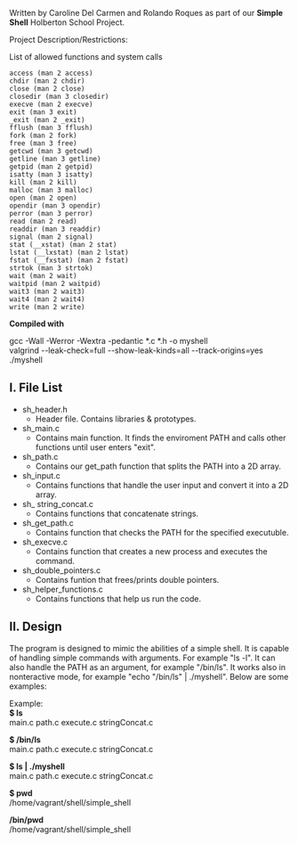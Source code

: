 Written by Caroline Del Carmen and Rolando Roques
as part of our **Simple Shell** Holberton School Project.

Project Description/Restrictions:  
  
List of allowed functions and system calls  

    access (man 2 access)  
	chdir (man 2 chdir)  
	close (man 2 close)  
	closedir (man 3 closedir)  
	execve (man 2 execve)  
	exit (man 3 exit)  
	_exit (man 2 _exit)  
	fflush (man 3 fflush)  
	fork (man 2 fork)  
	free (man 3 free)  
	getcwd (man 3 getcwd)  
	getline (man 3 getline)  
	getpid (man 2 getpid)  
	isatty (man 3 isatty)  
	kill (man 2 kill)  
	malloc (man 3 malloc)  
	open (man 2 open)  
	opendir (man 3 opendir)  
	perror (man 3 perror)  
	read (man 2 read)  
	readdir (man 3 readdir)  
	signal (man 2 signal)  
	stat (__xstat) (man 2 stat)  
	lstat (__lxstat) (man 2 lstat)  
	fstat (__fxstat) (man 2 fstat)  
	strtok (man 3 strtok)  
	wait (man 2 wait)  
	waitpid (man 2 waitpid)  
	wait3 (man 2 wait3)  
	wait4 (man 2 wait4)  
	write (man 2 write)  



**Compiled with**  

gcc -Wall -Werror -Wextra -pedantic *.c *.h -o myshell  
valgrind --leak-check=full --show-leak-kinds=all --track-origins=yes ./myshell  

I. File List
------------
- sh_header.h  
  - Header file. Contains libraries & prototypes.  
- sh_main.c  
  - Contains main function. It finds the enviroment PATH and calls other functions until user enters "exit".  
- sh_path.c  
  - Contains our get_path function that splits the PATH into a 2D array.
- sh_input.c  
  - Contains functions that handle the user input and convert it into a 2D array.  
- sh_ string_concat.c  
  - Contains functions that concatenate strings.  
- sh_get_path.c  
  - Contains function that checks the PATH for the specified executuble.  
- sh_execve.c
  - Contains function that creates a new process and executes the command.  
- sh_double_pointers.c
  - Contains funtion that frees/prints double pointers. 
- sh_helper_functions.c 
  - Contains functions that help us run the code.

II. Design
----------
The program is designed to mimic the abilities of a simple shell. It is capable of handling
simple commands with arguments. For example "ls -l". It can also handle the PATH as an argument, for example 
"/bin/ls". It works also in nonteractive mode, for example "echo "/bin/ls" | ./myshell". Below are some examples:

Example:  
**$ ls**  
main.c	path.c	execute.c	stringConcat.c  

**$ /bin/ls**  
main.c	path.c	execute.c	stringConcat.c  

**$ ls | ./myshell**  
main.c	path.c	execute.c	stringConcat.c  

**$ pwd**  
/home/vagrant/shell/simple_shell  

**/bin/pwd**  
/home/vagrant/shell/simple_shell   

